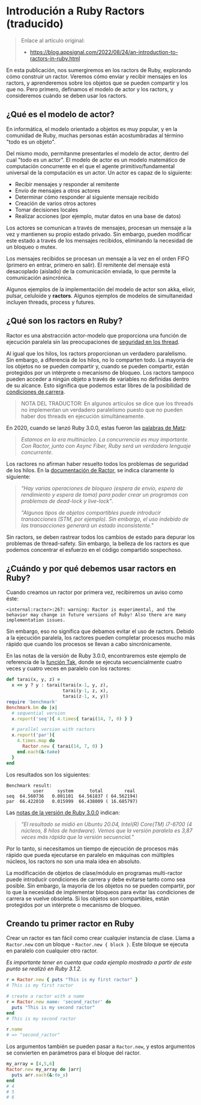 
# Introdución a Ruby Ractors (traducido)

> Enlace al artículo original:
> * https://blog.appsignal.com/2022/08/24/an-introduction-to-ractors-in-ruby.html

En esta publicación, nos sumergiremos en los ractors de  Ruby, explorando cómo construir un ractor. Veremos cómo enviar y recibir mensajes en los ractors, y aprenderemos sobre los objetos que se pueden compartir y los que no. Pero primero, definamos el modelo de actor y los ractors, y consideremos cuándo se deben usar los ractors.

## ¿Qué es el modelo de actor?

En informática, el modelo orientado a objetos es muy popular, y en la comunidad de Ruby, muchas personas están acostumbradas al término "todo es un objeto".

Del mismo modo, permítanme presentarles el modelo de actor, dentro del cual "todo es un actor". El modelo de actor es un modelo matemático de computación concurrente en el que el agente primitivo/fundamental universal de la computación es un actor. Un actor es capaz de lo siguiente:
* Recibir mensajes y responder al remitente
* Envío de mensajes a otros actores
* Determinar cómo responder al siguiente mensaje recibido
* Creación de varios otros actores
* Tomar decisiones locales
* Realizar acciones (por ejemplo, mutar datos en una base de datos)

Los actores se comunican a través de mensajes, procesan un mensaje a la vez y mantienen su propio estado privado. Sin embargo, pueden modificar este estado a través de los mensajes recibidos, eliminando la necesidad de un bloqueo o mutex.

Los mensajes recibidos se procesan un mensaje a la vez en el orden FIFO (primero en entrar, primero en salir). El remitente del mensaje está desacoplado (aislado) de la comunicación enviada, lo que permite la comunicación asincrónica.

Algunos ejemplos de la implementación del modelo de actor son akka, elixir, pulsar, celuloide y **ractors**. Algunos ejemplos de modelos de simultaneidad incluyen threads, process y futures.

## ¿Qué son los ractors en Ruby?

Ractor es una abstracción actor-modelo que proporciona una función de ejecución paralela sin las preocupaciones de [seguridad en los thread](https://hacks.mozilla.org/2019/02/fearless-security-thread-safety/).

 Al igual que los hilos, los ractors proporcionan un verdadero paralelismo. Sin embargo, a diferencia de los hilos, no lo comparten todo. La mayoría de los objetos no se pueden compartir y, cuando se pueden compartir, están protegidos por un intérprete o mecanismo de bloqueo. Los ractors tampoco pueden acceder a ningún objeto a través de variables no definidas dentro de su alcance. Esto significa que podemos estar libres de la posibilidad de [condiciones de carrera](https://www.techtarget.com/searchstorage/definition/race-condition).

> NOTA DEL TRADUCTOR: En algunos artículos se dice que los threads no implementan un verdadero paralelismo puesto que no pueden haber dos threads en ejecución simultáneamente.

En 2020, cuando se lanzó Ruby 3.0.0, estas fueron las [palabras de Matz](https://www.ruby-lang.org/en/news/2020/12/25/ruby-3-0-0-released/):

> _Estamos en la era multinúcleo. La concurrencia es muy importante. Con Ractor, junto con Async Fiber, Ruby será un verdadero lenguaje concurrente._

Los ractores no afirman haber resuelto todos los problemas de seguridad de los hilos. En la [documentación de Ractor](https://docs.ruby-lang.org/en/3.0/ractor_md.html), se indica claramente lo siguiente:

> _"Hay varias operaciones de bloqueo (espera de envío, espera de rendimiento y espera de toma) para poder crear un programas con problemas de dead-lock y live-lock"_.
>
> _"Algunos tipos de objetos compartibles puede introducir transacciones (STM, por ejemplo). Sin embargo, el uso indebido de las transacciones generará un estado inconsistente."_

Sin ractors, se deben rastrear todos los cambios de estado para depurar los problemas de thread-safety. Sin embargo, la belleza de los ractors es que podemos concentrar el esfuerzo en el código compartido sospechoso.

## ¿Cuándo y por qué debemos usar ractors en Ruby?

Cuando creamos un ractor por primera vez, recibiremos un aviso como éste:

```
<internal:ractor>:267: warning: Ractor is experimental, and the behavior may change in future versions of Ruby! Also there are many implementation issues.
```

Sin embargo, eso no significa que debamos evitar el uso de ractors. Debido a la ejecución paralela, los ractores pueden completar procesos mucho más rápido que cuando los procesos se llevan a cabo sincrónicamente.

En las notas de la versión de Ruby 3.0.0, encontraremos este ejemplo de referencia de la [función Tak](https://www.ruby-lang.org/en/news/2020/12/25/ruby-3-0-0-released/), donde se ejecuta secuencialmente cuatro veces y cuatro veces en paralelo con los ractores:

```ruby
def tarai(x, y, z) =
  x <= y ? y : tarai(tarai(x-1, y, z),
                     tarai(y-1, z, x),
                     tarai(z-1, x, y))
require 'benchmark'
Benchmark.bm do |x|
  # sequential version
  x.report('seq'){ 4.times{ tarai(14, 7, 0) } }

  # parallel version with ractors
  x.report('par'){
    4.times.map do
      Ractor.new { tarai(14, 7, 0) }
    end.each(&:take)
  }
end
```

Los resultados son los siguientes:
```
Benchmark result:
          user     system      total        real
seq  64.560736   0.001101  64.561837 ( 64.562194)
par  66.422010   0.015999  66.438009 ( 16.685797)
```

Las [notas de la versión de Ruby 3.0.0](https://www.ruby-lang.org/en/news/2020/12/25/ruby-3-0-0-released/) indican:

> _"El resultado se midió en Ubuntu 20.04, Intel(R) Core(TM) i7-6700 (4 núcleos, 8 hilos de hardware). Vemos que la versión paralela es 3,87 veces más rápida que la versión secuencial."_

Por lo tanto, si necesitamos un tiempo de ejecución de procesos más rápido que pueda ejecutarse en paralelo en máquinas con múltiples núcleos, los ractors no son una mala idea en absoluto.

La modificación de objetos de clase/módulo en programas multi-ractor puede introducir condiciones de carrera y debe evitarse tanto como sea posible. Sin embargo, la mayoría de los objetos no se pueden compartir, por lo que la necesidad de implementar bloqueos para evitar las condiciones de carrera se vuelve obsoleta. Si los objetos son compartibles, están protegidos por un intérprete o mecanismo de bloqueo.

## Creando tu primer ractor en Ruby

Crear un ractor es tan fácil como crear cualquier instancia de clase. Llama a `Ractor.new` con un bloque - `Ractor.new { block }`. Este bloque se ejecuta en paralelo con cualquier otro ractor.

_Es importante tener en cuenta que cada ejemplo mostrado a partir de este punto se realizó en Ruby 3.1.2._

```ruby
r = Ractor.new { puts "This is my first ractor" }
# This is my first ractor

# create a ractor with a name
r = Ractor.new name: 'second_ractor' do
  puts "This is my second ractor"
end
# This is my second ractor

r.name
# => "second_ractor"
```

Los argumentos también se pueden pasar a `Ractor.new`, y estos argumentos se convierten en parámetros para el bloque del ractor.

```ruby
my_array = [4,5,6]
Ractor.new my_array do |arr|
  puts arr.each(&:to_s)
end
# 4
# 5
# 6
```
